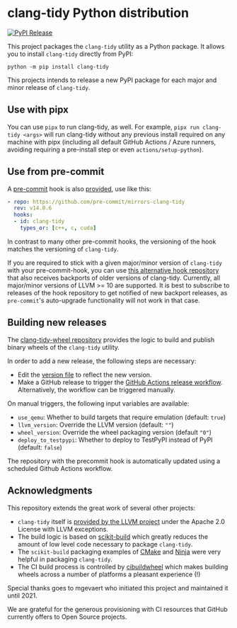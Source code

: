# clang-tidy Python distribution

[![PyPI Release](https://img.shields.io/pypi/v/clang-tidy.svg)](https://pypi.org/project/clang-tidy)

This project packages the `clang-tidy` utility as a Python package. It allows you to install `clang-tidy` directly from PyPI:

```
python -m pip install clang-tidy
```

This projects intends to release a new PyPI package for each major and minor release of `clang-tidy`.

## Use with pipx

You can use `pipx` to run clang-tidy, as well. For example, `pipx run clang-tidy <args>` will run clang-tidy without any previous install required on any machine with pipx (including all default GitHub Actions / Azure runners, avoiding requiring a pre-install step or even `actions/setup-python`).

## Use from pre-commit

A [pre-commit](https://pre-commit.com) hook is also [provided](https://github.com/pre-commit/mirrors-clang-tidy), use like this:

```yaml
- repo: https://github.com/pre-commit/mirrors-clang-tidy
  rev: v14.0.6
  hooks:
  - id: clang-tidy
    types_or: [c++, c, cuda]
```

In contrast to many other pre-commit hooks, the versioning of the hook matches the versioning of `clang-tidy`.

If you are required to stick with a given major/minor version of `clang-tidy` with your pre-commit-hook, you can use [this alternative hook repository](https://github.com/ssciwr/clang-tidy-hook) that also receives backports of older versions of clang-tidy.
Currently, all major/minor versions of LLVM >= 10 are supported.
It is best to subscribe to releases of the hook repository to get notified of new backport releases, as `pre-commit`'s auto-upgrade functionality will not work in that case.

## Building new releases

The [clang-tidy-wheel repository](https://github.com/ssciwr/clang-tidy-wheel) provides the logic to build and publish binary wheels of the `clang-tidy` utility.

In order to add a new release, the following steps are necessary:

* Edit the [version file](https://github.com/ssciwr/clang-tidy-wheel/blob/main/clang-tidy_version.cmake) to reflect the new version.
* Make a GitHub release to trigger the [GitHub Actions release workflow](https://github.com/ssciwr/clang-tidy-wheel/actions/workflows/release.yml). Alternatively, the workflow can be triggered manually.

On manual triggers, the following input variables are available:
* `use_qemu`: Whether to build targets that require emulation (default: `true`)
* `llvm_version`: Override the LLVM version (default: `""`)
* `wheel_version`: Override the wheel packaging version (default `"0"`)
* `deploy_to_testpypi`: Whether to deploy to TestPyPI instead of PyPI (default: `false`)

The repository with the precommit hook is automatically updated using a scheduled Github Actions workflow.

## Acknowledgments

This repository extends the great work of several other projects:

* `clang-tidy` itself is [provided by the LLVM project](https://github.com/llvm/llvm-project) under the Apache 2.0 License with LLVM exceptions.
* The build logic is based on [scikit-build](https://github.com/scikit-build/scikit-build) which greatly reduces the amount of low level code necessary to package `clang-tidy`.
* The `scikit-build` packaging examples of [CMake](https://github.com/scikit-build/cmake-python-distributions) and [Ninja](https://github.com/scikit-build/ninja-python-distributions) were very helpful in packaging `clang-tidy`.
* The CI build process is controlled by [cibuildwheel](https://github.com/pypa/cibuildwheel) which makes building wheels across a number of platforms a pleasant experience (!)

Special thanks goes to mgevaert who initiated this project and maintained it until 2021.

We are grateful for the generous provisioning with CI resources that GitHub currently offers to Open Source projects.
